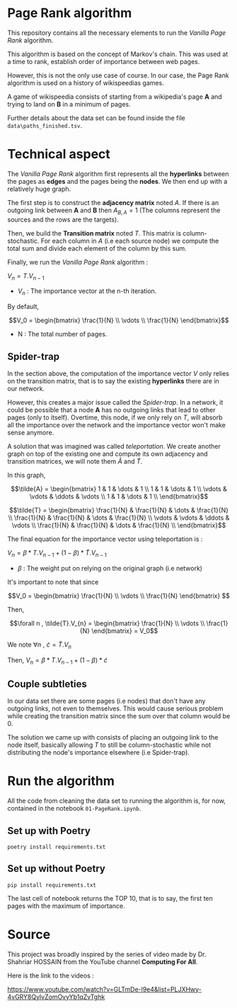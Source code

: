 # Page Rank algorithm

This repository contains all the necessary elements to run the *Vanilla Page Rank* algorithm.

This algorithm is based on the concept of Markov's chain. This was used at a time to rank, establish order of importance between web pages.

However, this is not the only use case of course. In our case, the Page Rank algorithm is used on a history of wikispeedias games.

A game of wikispeedia consists of starting from a wikipedia's page **A** and trying to land on **B** in a minimum of pages.

Further details about the data set can be found inside the file `data\paths_finished.tsv`.

# Technical aspect

The *Vanilla Page Rank* algorithm first represents all the **hyperlinks** between the pages as **edges** and the pages being the **nodes**. We then end up with a relatively huge graph.

The first step is to construct the **adjacency matrix** noted $A$. If there is an outgoing link between **A** and **B** then $A_{B, A} = 1$ (The columns represent the sources and the rows are the targets).

Then, we build the **Transition matrix** noted $T$. This matrix is column-stochastic. For each column in $A$ (i.e each source node) we compute the total sum and divide each element of the column by this sum.

Finally, we run the *Vanilla Page Rank* algorithm :

$V_n = T.V_{n-1}$

- $V_n$ : The importance vector at the n-th iteration.

By default, 
```math 
V_0 = \begin{bmatrix} \frac{1}{N} \\ \vdots \\ \frac{1}{N} \end{bmatrix}
```

- N : The total number of pages.

## Spider-trap

In the section above, the computation of the importance vector $V$ only relies on the transition matrix, that is to say the existing **hyperlinks** there are in our network.

However, this creates a major issue called the *Spider-trap*. In a network, it could be possible that a node **A** has no outgoing links that lead to other pages (only to itself). Overtime, this node, if we only rely on $T$, will absorb all the importance over the network and the importance vector won't make sense anymore.

A solution that was imagined was called *teleportation*. We create another graph on top of the existing one and compute its own adjacency and transition matrices, we will note them $\tilde{A}$ and $\tilde{T}$.


In this graph,
```math
\tilde{A} = \begin{bmatrix}
1 & 1 & \dots & 1 \\
1 & 1 & \dots & 1 \\
\vdots & \vdots & \ddots & \vdots \\
1 & 1 & \dots & 1 \\
\end{bmatrix}
```

```math
\tilde{T} = \begin{bmatrix}
\frac{1}{N} & \frac{1}{N} & \dots & \frac{1}{N} \\
\frac{1}{N} & \frac{1}{N} & \dots & \frac{1}{N} \\
\vdots & \vdots & \ddots & \vdots \\
\frac{1}{N} & \frac{1}{N} & \dots & \frac{1}{N} \\
\end{bmatrix}
```

The final equation for the importance vector using teleportation is :

$V_n = \beta * T.V_{n-1} + (1 - \beta)*\tilde{T}.V_{n-1}$

- $\beta$ : The weight put on relying on the original graph (i.e network)

It's important to note that since 
```math
V_0 = \begin{bmatrix} \frac{1}{N} \\ \vdots \\ \frac{1}{N} \end{bmatrix} 
```
Then,

```math
\forall n , \tilde{T}.V_{n} = \begin{bmatrix} \frac{1}{N} \\ \vdots \\ \frac{1}{N} \end{bmatrix} = V_0
```



We note $\forall n$ , $\tilde{c} = \tilde{T}.V_n$

Then, $V_n = \beta * T.V_{n-1} + (1 - \beta)*\tilde{c}$

## Couple subtleties

In our data set there are some pages (i.e nodes) that don't have any outgoing links, not even to themselves. This would cause serious problem while creating the transition matrix since the sum over that column would be 0.

The solution we came up with consists of placing an outgoing link to the node itself, basically allowing $T$ to still be column-stochastic while not distributing the node's importance elsewhere (i.e Spider-trap).

# Run the algorithm

All the code from cleaning the data set to running the algorithm is, for now, contained in the notebook `01-PageRank.ipynb`.

## Set up with Poetry

```
poetry install requirements.txt
```

## Set up without Poetry

```
pip install requirements.txt
```

The last cell of notebook returns the TOP 10, that is to say, the first ten pages with the maximum of importance.

# Source

This project was broadly inspired by the series of video made by Dr. Shahriar HOSSAIN from the YouTube channel **Computing For All**.

Here is the link to the videos :

https://www.youtube.com/watch?v=GLTmDe-l9e4&list=PLJXHwy-4vGRY8QylvZomOvyYb1qZvTghk
